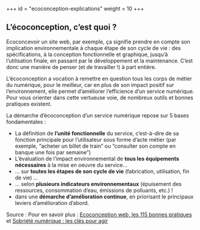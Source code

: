 +++
id = "ecoconception-explications"
weight = 10
+++

## L’écoconception, c’est quoi ?

Ecoconcevoir un site web, par exemple, ça signifie prendre en compte son implication environnementale à chaque étape de
son cycle de vie : des spécifications, à la conception fonctionnelle et graphique, jusqu’à l’utilisation finale, en
passant par le développement et la maintenance. C’est donc une manière de penser (et de travailler !) à part entière.

L’écoconception a vocation à remettre en question tous les corps de métier du numérique, pour le meilleur, car en plus
de son impact positif sur l’environnement, elle permet d’améliorer l’efficience d’un service numérique. Pour vous
orienter dans cette vertueuse voie, de nombreux outils et bonnes pratiques existent.

La démarche d’écoconception d’un service numérique repose sur 5 bases fondamentales :

- La définition de **l’unité fonctionnelle** du service, c’est-à-dire de sa fonction principale pour l’utilisateur sous
  forme d’acte métier (par exemple, “acheter un billet de train” ou “consulter son compte en banque une fois par
  semaine”)
- L’évaluation de l’impact environnemental de **tous les équipements nécessaires** à la mise en oeuvre du service…
- … sur **toutes les étapes de son cycle de vie** (fabrication, utilisation, fin de vie) …
- … selon **plusieurs indicateurs environnementaux** (épuisement des ressources, consommation d’eau, émissions de
  polluants, etc.) !
- dans une **démarche d’amélioration continue**, en priorisant le principaux leviers d’amélioration d’abord.

Source : Pour en savoir plus : [Ecoconception web, les 115 bonnes pratiques](https://ecoconceptionweb.com/) et
[Sobriété numérique : les clés pour agir](https://www.greenit.fr/2019/09/10/sobriete-numerique-les-cles-pour-agir/)
